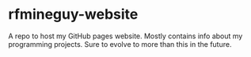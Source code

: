 # rfmineguy-website
A repo to host my GitHub pages website. Mostly contains info about my programming projects. Sure to evolve to more than this in the future.
